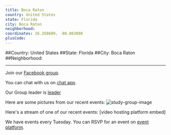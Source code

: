 ```yaml
---
title: Boca Raton
country: United States
state: Florida
city: Boca Raton
neighborhood: 
coordinates: 26.358689, -80.083098
plusCode:
---
```


##Country: United States
##State: Florida
##City: Boca Raton
##Neighborhood: 
*****
Join our [Facebook group](https://www.facebook.com/groups/free.code.camp.boca.raton).

You can chat with us on [chat app]().

Our Group leader is [leader]()

Here are some pictures from our recent events:
![study-group-image]()

Here's a stream of one of our recent events:
[video hosting platform embed]

We have events every Tuesday. You can RSVP for an event on [event platform]().

